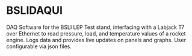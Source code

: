 # BSLIDAQUI
DAQ Software for the BSLI LEP Test stand, interfacing with a Labjack T7 over Ethernet to read pressure, load, and temperature values of a rocket engine. Logs data and provides live updates on panels and graphs. User configurable via json files.